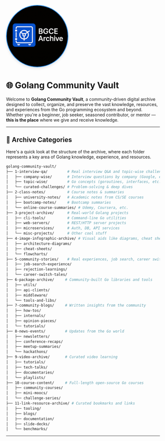 <div text-align="center">
  <img src="./docs/ui/bgce.png" alt="BGCE-ARCHIVE" width="200" style="border-radius: 50%; border: 2px solid #1e90ff; box-shadow: 0 4px 8px rgba(0, 0, 0, 0.1);" />
</div>

# 🌐 **Golang Community Vault**

Welcome to **Golang Community Vault**, a community-driven digital archive designed to collect, organize, and preserve the vast knowledge, resources, and experiences from the Go programming ecosystem and beyond. Whether you're a beginner, job seeker, seasoned contributor, or mentor — **this is the place** where we give and receive knowledge.

---

## 📂 **Archive Categories**

Here's a quick look at the structure of the archive, where each folder represents a key area of Golang knowledge, experience, and resources.

```bash
golang-community-vault/
├── 1-interview-qa/         # Real interview Q&A and topic-wise challenges
│   ├── company-wise/       # Interview questions by company (Google, etc.)
│   ├── topic-wise/         # Go concepts (goroutines, interfaces, etc.)
│   └── curated-challenges/ # Problem-solving & deep dives
├── 2-class-notes/          # Course notes & summaries
│   ├── university-notes/   # Academic notes from CS/SE courses
│   ├── bootcamp-notes/     # Bootcamp summaries
│   └── online-course-summaries/ # Udemy, Coursera, etc.
├── 3-project-archive/      # Real-world Golang projects
│   ├── cli-tools/          # Command-line Go utilities
│   ├── web-servers/        # REST/HTTP server projects
│   ├── microservices/      # Auth, DB, API services
│   └── misc-projects/      # Other cool stuff
├── 4-image-infographic-archive/ # Visual aids like diagrams, cheat sheets
│   ├── architecture-diagrams/
│   ├── cheat-sheets/
│   └── flowcharts/
├── 5-community-stories/    # Real experiences, job search, career switch
│   ├── job-search-experience/
│   ├── rejection-learnings/
│   └── career-switch-tales/
├── 6-package-archive/     # Community-built Go libraries and tools
│   ├── utils/
│   ├── api-clients/
│   ├── middleware/
│   └── tools-and-libs/
├── 7-community-blogs/     # Written insights from the community
│   ├── how-tos/
│   ├── internals/
│   ├── opinion-pieces/
│   └── tutorials/
├── 8-news-events/         # Updates from the Go world
│   ├── newsletters/
│   ├── conference-recaps/
│   ├── meetup-summaries/
│   └── hackathons/
├── 9-video-archive/       # Curated video learning
│   ├── tutorials/
│   ├── tech-talks/
│   ├── documentaries/
│   └── playlists/
├── 10-course-content/     # Full-length open-source Go courses
│   ├── community-courses/
│   ├── mini-moocs/
│   └── challenge-series/
├── 11-link-resource-archive/ # Curated bookmarks and links
│   ├── tooling/
│   ├── blogs/
│   ├── documentation/
│   ├── slide-decks/
│   └── benchmarks/
```

---

